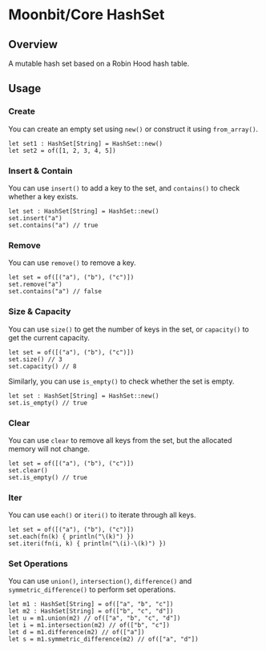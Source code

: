 # Moonbit/Core HashSet

## Overview

A mutable hash set based on a Robin Hood hash table.

## Usage

### Create

You can create an empty set using `new()` or construct it using `from_array()`.

```moonbit
let set1 : HashSet[String] = HashSet::new()
let set2 = of([1, 2, 3, 4, 5])
```

### Insert & Contain

You can use `insert()` to add a key to the set, and `contains()` to check whether a key exists.

```moonbit
let set : HashSet[String] = HashSet::new()
set.insert("a")
set.contains("a") // true
```

### Remove

You can use `remove()` to remove a key.

```moonbit
let set = of([("a"), ("b"), ("c")])
set.remove("a")
set.contains("a") // false
```

### Size & Capacity

You can use `size()` to get the number of keys in the set, or `capacity()` to get the current capacity.

```moonbit
let set = of([("a"), ("b"), ("c")])
set.size() // 3
set.capacity() // 8
```

Similarly, you can use `is_empty()` to check whether the set is empty.

```moonbit
let set : HashSet[String] = HashSet::new()
set.is_empty() // true
```

### Clear

You can use `clear` to remove all keys from the set, but the allocated memory will not change.

```moonbit
let set = of([("a"), ("b"), ("c")])
set.clear()
set.is_empty() // true
```

### Iter

You can use `each()` or `iteri()` to iterate through all keys.

```moonbit
let set = of([("a"), ("b"), ("c")])
set.each(fn(k) { println("\(k)") })
set.iteri(fn(i, k) { println("\(i)-\(k)") })
```

### Set Operations

You can use `union()`, `intersection()`, `difference()` and `symmetric_difference()` to perform set operations.

```moonbit
let m1 : HashSet[String] = of(["a", "b", "c"])
let m2 : HashSet[String] = of(["b", "c", "d"])
let u = m1.union(m2) // of(["a", "b", "c", "d"])
let i = m1.intersection(m2) // of(["b", "c"])
let d = m1.difference(m2) // of(["a"])
let s = m1.symmetric_difference(m2) // of(["a", "d"])
```

